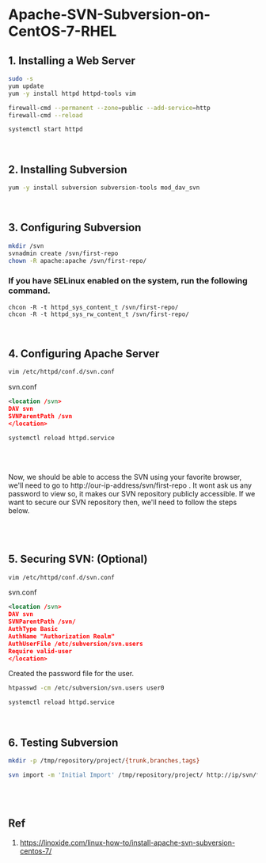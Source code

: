 # Apache-SVN-Subversion-on-CentOS-7-RHEL


## 1. Installing a Web Server


```bash
sudo -s
yum update
yum -y install httpd httpd-tools vim

firewall-cmd --permanent --zone=public --add-service=http
firewall-cmd --reload

systemctl start httpd
```

<br/>

## 2. Installing Subversion

```bash
yum -y install subversion subversion-tools mod_dav_svn
```

<br/>

## 3. Configuring Subversion

```bash
mkdir /svn
svnadmin create /svn/first-repo
chown -R apache:apache /svn/first-repo/

```
### If you have SELinux enabled on the system, run the following command.
```
chcon -R -t httpd_sys_content_t /svn/first-repo/
chcon -R -t httpd_sys_rw_content_t /svn/first-repo/
```


<br/>

## 4. Configuring Apache Server

```bash
vim /etc/httpd/conf.d/svn.conf
```

svn.conf
```xml
<location /svn>
DAV svn
SVNParentPath /svn
</location>
```

```bash
systemctl reload httpd.service
```


<br/><br/>

Now, we should be able to access the SVN using your favorite browser, we'll need to go to http://our-ip-address/svn/first-repo . It wont ask us any password to view so, it makes our SVN repository publicly accessible. If we want to secure our SVN repository then, we'll need to follow the steps below.

<br/><br/>
  
## 5. Securing SVN: (Optional)

```bash
vim /etc/httpd/conf.d/svn.conf
```

svn.conf
```xml
<location /svn>
DAV svn
SVNParentPath /svn/
AuthType Basic
AuthName "Authorization Realm"
AuthUserFile /etc/subversion/svn.users
Require valid-user
</location>
```


Created the password file for the user.

```bash
htpasswd -cm /etc/subversion/svn.users user0
```

```bash
systemctl reload httpd.service
```


<br/>

## 6. Testing Subversion

```bash
mkdir -p /tmp/repository/project/{trunk,branches,tags}

svn import -m 'Initial Import' /tmp/repository/project/ http://ip/svn/first-repo
```


<br/><br/>

## Ref
1. https://linoxide.com/linux-how-to/install-apache-svn-subversion-centos-7/
